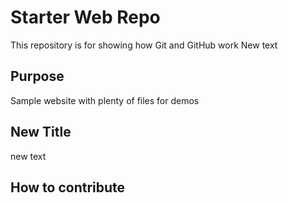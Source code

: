 # Starter Web Repo

This repository is for showing how Git and GitHub work
New text
## Purpose

Sample website with plenty of files for demos

## New Title
new text 
## How to contribute
